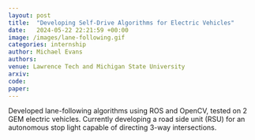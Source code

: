 ```yaml
---
layout: post
title:  "Developing Self-Drive Algorithms for Electric Vehicles"
date:   2024-05-22 22:21:59 +00:00
image: /images/lane-following.gif
categories: internship
author: Michael Evans
authors:
venue: Lawrence Tech and Michigan State University
arxiv:
code:
paper:
---
```

Developed lane-following algorithms using ROS and OpenCV, tested on 2 GEM electric vehicles. Currently developing a road side unit (RSU) for an autonomous stop light capable of directing 3-way intersections.
